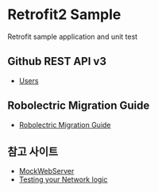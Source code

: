 # Retrofit2 Sample
Retrofit sample application and unit test

## Github REST API v3

* [Users](https://developer.github.com/v3/users/)

## Robolectric Migration Guide
* [Robolectric Migration Guide](http://robolectric.org/migrating/#migrating-to-40)

## 참고 사이트

* [MockWebServer](https://github.com/square/okhttp/tree/master/mockwebserver)
* [Testing your Network logic](https://medium.com/swlh/testing-your-network-logic-ec61d999f03f)
